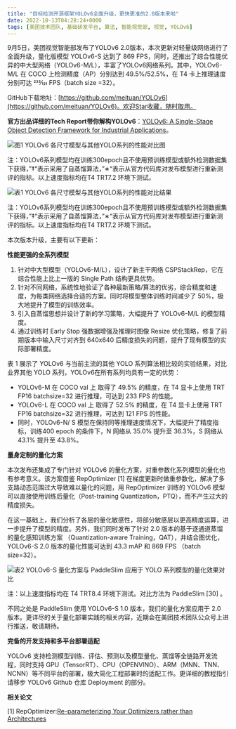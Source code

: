 ```yaml
---
title: "目标检测开源框架YOLOv6全面升级，更快更准的2.0版本来啦"
date: 2022-10-13T04:28:24+0000
tags: [美团技术团队, 基础研发平台, 算法, 智能视觉部, 视觉, YOLOv6]
---
```


9月5日，美团视觉智能部发布了YOLOv6 2.0版本，本次更新对轻量级网络进行了全面升级，量化版模型 YOLOv6\-S 达到了 869 FPS，同时，还推出了综合性能优异的中大型网络（YOLOv6\-M/L），丰富了YOLOv6网络系列。其中，YOLOv6\-M/L 在 COCO 上检测精度（AP）分别达到 49.5%/52.5%，在 T4 卡上推理速度分别可达 233⁄121 FPS（batch size =32）。


GitHub下载地址：[https://github.com/meituan/YOLOv6](https://github.com/meituan/YOLOv6)。欢迎Star收藏，随时取用。



**官方出品详细的Tech Report带你解构YOLOv6**：[YOLOv6: A Single\-Stage Object Detection Framework for Industrial Applications](https://arxiv.org/abs/2209.02976)。



![图1 YOLOv6 各尺寸模型与其他YOLO系列的性能对比图](https://p0.meituan.net/travelcube/15886abdda3d653a7a403667b7dfe7bc174369.png)



注：YOLOv6系列模型均在训练300epoch且不使用预训练模型或额外检测数据集下获得，”‡“表示采用了自蒸馏算法，”∗“表示从官方代码库对发布模型进行重新测评的指标。以上速度指标均在T4 TRT7.2 环境下测试。



![表1 YOLOv6 各尺寸模型与其他YOLO系列的性能对比结果](https://p0.meituan.net/travelcube/a51d1e9f0d159f2b32ac1a703c9615f1352637.png)



注：YOLOv6系列模型均在训练300epoch且不使用预训练模型或额外检测数据集下获得，”‡“表示采用了自蒸馏算法，”∗“表示从官方代码库对发布模型进行重新测评的指标。以上速度指标均在T4 TRT7.2 环境下测试。



本次版本升级，主要有以下更新：



**性能更强的全系列模型**



1. 针对中大型模型（YOLOv6\-M/L），设计了新主干网络 CSPStackRep，它在综合性能上比上一版的 Single Path 结构更具优势。
2. 针对不同网络，系统性地验证了各种最新策略/算法的优劣，综合精度和速度，为每类网络选择合适的方案。同时将模型整体训练时间减少了 50%，极大地提升了模型的训练效率。
3. 引入自蒸馏思想并设计了新的学习策略，大幅提升了 YOLOv6\-M/L 的模型精度。
4. 通过训练时 Early Stop 强数据增强及推理时图像 Resize 优化策略，修复了前期版本中输入尺寸对齐到 640x640 后精度损失的问题，提升了现有模型的实际部署精度。


表 1 展示了 YOLOv6 与当前主流的其他 YOLO 系列算法相比较的实验结果，对比业界其他 YOLO 系列，YOLOv6在所有系列均具有一定的优势：



* YOLOv6\-M 在 COCO val 上 取得了 49.5% 的精度，在 T4 显卡上使用 TRT FP16 batchsize=32 进行推理，可达到 233 FPS 的性能。
* YOLOv6\-L 在 COCO val 上 取得了 52.5% 的精度，在 T4 显卡上使用 TRT FP16 batchsize=32 进行推理，可达到 121 FPS 的性能。
* 同时，YOLOv6\-N/ S 模型在保持同等推理速度情况下，大幅提升了精度指标，训练400 epoch 的条件下，N 网络从 35.0% 提升至 36.3%，S 网络从 43.1% 提升至 43.8%。


**量身定制的量化方案**



本次发布还集成了专门针对 YOLOv6 的量化方案，对重参数化系列模型的量化也有参考意义。该方案借鉴 RepOptimizer \[1\] 在梯度更新时做重参数化，解决了多支路动态范围过大导致难以量化的问题，用 RepOptimizer 训练的 YOLOv6 模型可以直接使用训练后量化（Post\-training Quantization，PTQ），而不产生过大的精度损失。



在这一基础上，我们分析了各层的量化敏感性，将部分敏感层以更高精度运算，进一步提升了模型的精度。另外，我们同时发布了针对 2.0 版本的基于逐通道蒸馏的量化感知训练方案 （Quantization\-aware Training，QAT），并结合图优化，YOLOv6\-S 2.0 版本的量化性能可达到 43.3 mAP 和 869 FPS （batch size=32）。



![表2 YOLOv6-S 量化方案与 PaddleSlim 应用于 YOLO 系列模型的量化效果对比](https://p1.meituan.net/travelcube/ae132369bf7224e27304b2ee66f34866280600.png)



注：以上速度指标均在 T4 TRT8.4 环境下测试。对比方法为 PaddleSlim \[30\] 。



不同之处是 PaddleSlim 使用 YOLOv6\-S 1.0 版本，我们的量化方案应用于 2.0 版本。更详尽的关于量化部署实践的相关内容，近期会在美团技术团队公众号上进行推送，敬请期待。



**完备的开发支持和多平台部署适配**



YOLOv6 支持检测模型训练、评估、预测以及模型量化、蒸馏等全链路开发流程，同时支持 GPU（TensorRT）、CPU（OPENVINO）、ARM（MNN、TNN、NCNN）等不同平台的部署，极大简化工程部署时的适配工作。更详细的教程指引请移步 YOLOv6 Github 仓库 Deployment 的部分。



**相关论文**



\[1\] RepOptimizer:[Re\-parameterizing Your Optimizers rather than Architectures](https://arxiv.org/abs/2205.15242)






